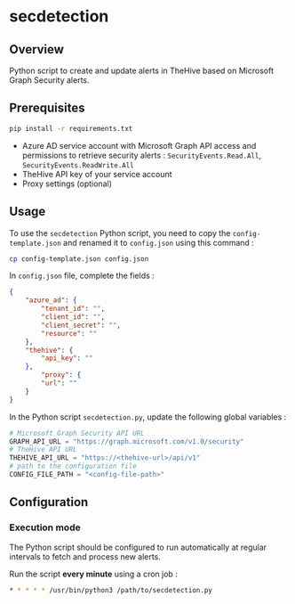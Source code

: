 # secdetection

## Overview

Python script to create and update alerts in TheHive based on Microsoft Graph Security alerts.

## Prerequisites

```bash
pip install -r requirements.txt
```

- Azure AD service account with Microsoft Graph API access and permissions to retrieve security alerts : `SecurityEvents.Read.All`, `SecurityEvents.ReadWrite.All`
- TheHive API key of your service account
- Proxy settings (optional)

## Usage

To use the `secdetection` Python script, you need to copy the `config-template.json` and renamed it to `config.json` using this command :

```bash
cp config-template.json config.json
```

In `config.json` file, complete the fields :

```json
{
    "azure_ad": {
        "tenant_id": "",
        "client_id": "",
        "client_secret": "",
        "resource": ""
    },
    "thehive": {
        "api_key": ""
    },
        "proxy": {
        "url": ""
    }
}
```

In the Python script `secdetection.py`, update the following global variables :

```py
# Microsoft Graph Security API URL
GRAPH_API_URL = "https://graph.microsoft.com/v1.0/security"
# TheHive API URL
THEHIVE_API_URL = "https://<thehive-url>/api/v1"
# path to the configuration file
CONFIG_FILE_PATH = "<config-file-path>"
```

## Configuration

### Execution mode

The Python script should be configured to run automatically at regular intervals to fetch and process new alerts.

Run the script **every minute** using a cron job :

```bash
* * * * * /usr/bin/python3 /path/to/secdetection.py
```
